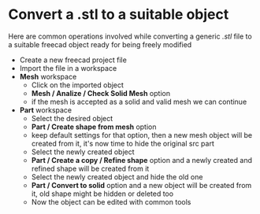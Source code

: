# Convert a .stl to a suitable object
Here are common operations involved while converting a generic _.stl_ file to a suitable freecad object
ready for being freely modified
- Create a new freecad project file
- Import the file in a workspace
- **Mesh** workspace
    - Click on the imported object
    - **Mesh / Analize / Check Solid Mesh** option
    - if the mesh is accepted as a solid and valid mesh we can continue
- **Part** workspace
    - Select the desired object
    - **Part / Create shape from mesh** option
    - keep default settings for that option, then a new mesh object will be created from it, it's now time to hide the original src part
    - Select the newly created object
    - **Part / Create a copy / Refine shape** option and a newly created and refined shape will be created from it
    - Select the newly created object and hide the old one
    - **Part / Convert to solid** option and a new object will be created from it, old shape might be hidden or deleted too
    - Now the object can be edited with common tools


